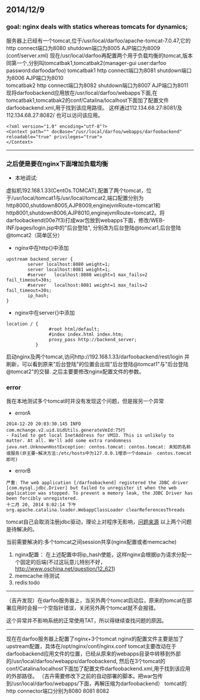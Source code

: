 ## 2014/12/9

### goal: nginx deals with statics whereas tomcats for dynamics;

服务器上已经有一个tomcat,位于/usr/local/darfoo/apache-tomcat-7.0.47,它的http connect端口为8080 shutdown端口为8005 AJP端口为8009 (conf/server.xml)
现在/usr/local/darfoo再配置两个用于负载均衡的tomcat,版本同第一个,分别叫tomcatbak1,tomcatbak2(manager-gui user:darfoo password:darfoodarfoo)
tomcatbak1 http connect端口为8081 shutdown端口为8006 AJP端口为8010  
tomcatbak2 http connect端口为8082 shutdown端口为8007 AJP端口为8011
现将darfoobackend应用放在/usr/local/darfoo/webapps下面,在tomcatbak1,tomcatbak2的conf/Catalina/localhost下面加了配置文件darfoobackend.xml,用于找到该应用路径。
这样通过112.134.68.27:8081/及112.134.68.27:8082/ 也可以访问该应用。

```
<?xml version="1.0" encoding="utf-8"?>
<Context path="" docBase="/usr/local/darfoo/webapps/darfoobackend" reloadable="true" privileges="true">
</Context>
```

-------------------------------------------------------------------------

### 之后便是要在nginx下面增加负载均衡

* 本地调试:

虚拟机192.168.1.33(CentOs.TOMCAT),配置了两个tomcat，位于/usr/local/tomcat1与/usr/local/tomcat2,端口配置分别为http8000,shutdown8005,AJP8009,enginejvmRoute=tomcat1和
http8001,shutdown8006,AJP8010,enginejvmRoute=tomcat2。将darfoobackend(00e7f3)打成war包放到webapps下面，修改/WEB-INF/pages/login.jsp中的"后台登陆",
分别改为后台登陆@tomcat1,后台登陆@tomcat2（简单区分）

* nginx中在http{}中添加

```
upstream backend_server {
        server localhost:8080 weight=1;
        server localhost:8081 weight=1;
        #server   localhost:8080 weight=1 max_fails=2 fail_timeout=30s;
        #server   localhost:8081 weight=1 max_fails=2 fail_timeout=30s;
        ip_hash; 
}
```

* nginx中在server{}中添加

```
location / {
                #root html/default;
                #index index.html index.htm;
                proxy_pass http://backend_server;
           }
```

启动nginx及两个tomcat,访问http://192.168.1.33/darfoobackend/rest/login	并刷新，可以看到原来"后台登陆"的位置会出现"后台登陆@tomcat1"与"后台登陆@tomcat2"的交替.
之后主要要修改nginx配置文件的参数。

### error

我在本地测试多个tomcat时并没有发现这个问题，但是报另一个异常

* errorA

```
2014-12-20 20:03:30.145 INFO  com.mchange.v2.uid.UidUtils.generateVmId:75行 
- Failed to get local InetAddress for VMID. This is unlikely to matter. At all. We'll add some extra randomness
java.net.UnknownHostException: centos.tomcat: centos.tomcat: 未知的名称或服务(非主要~解决方法:/etc/hosts中为127.0.0.1增添一个domain  centos.tomcat即可)
```

* errorB

```
严重: The web application [/darfoobackend] registered the JDBC driver [com.mysql.jdbc.Driver] but failed to unregister it when the web application was stopped. To prevent a memory leak, the JDBC Driver has been forcibly unregistered.
十二月 20, 2014 8:02:14 下午 org.apache.catalina.loader.WebappClassLoader clearReferencesThreads
```

tomcat自己会取消注册jdbc驱动，理论上对程序无影响，[问题来源](http://www.cnblogs.com/yezhenhan/archive/2011/08/12/2136391.html)
以上两个问题是待解决的。

当前需要解决的:多个tomcat之间session共享(nginx配置或者memcache)
1. nginx配置： 在上述配置中将ip_hash使能，这样nginx会根据ip为请求分配一个固定的后端(不过这玩意儿特别不好，http://www.oschina.net/question/12_621)
2. memcache:待测试
3. redis:todo

----------------------------------------------------------------------------

（吉卉发现）在darfoo服务器上，当另外两个tomcat启动后，原来的tomcat在部署应用时会报一个空指针错误，关闭另外两个tomcat就不会报错。

这个异常并不影响系统的正常使用TAT，所以得继续查找问题的原因。

----------------------------------------------------------------------------

现在在darfoo服务器上配置了nginx+3个tomcat
nginx的配置文件主要是加了upstream配置，具体在/opt/nginx/conf/nginx.conf
tomcat主要改动在于darfoobackend应用文件的位置，已经从原来的webapps目录中转移到外部的/usr/local/darfoo/webapps/darfoobackend,
然后在3个tomcat的conf/Catalina/localhost下面加了配置文件darfoobackend.xml,用于找到该应用的外部路径。
（吉卉需要修改下之前的自动部署的脚本。把war包传到/usr/local/darfoo/webapps/下面，再解压缩为darfoobackend）
tomcat的http connector端口分别为8080 8081 8082


